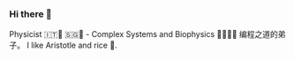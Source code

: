 ### Hi there 🚀
Physicist 🇮🇹🍝 🇸🇬🦁 - Complex Systems and Biophysics 🧬🔬🦠🧠
编程之道的弟子。 I like Aristotle and rice 🍚.
